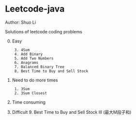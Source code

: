 Leetcode-java
=============
Author: Shuo Li

Solutions of leetcode coding problems

0. Easy

        3. 4Sum
        4. Add Binary
        5. Add Two Numbers
        6. Anagrams
        7. Balanced Binary Tree
        8. Best Time to Buy and Sell Stock
1. Need to do more times
    
        1. 3Sum
        2. 3Sum Closest
2. Time consuming

3. Difficult
        9. Best Time to Buy and Sell Stock III (最大M段子和)
